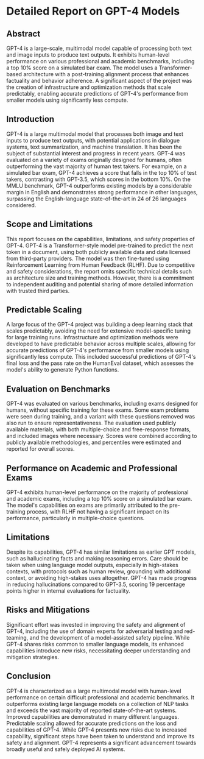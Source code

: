 # Detailed Report on GPT-4 Models

## Abstract
GPT-4 is a large-scale, multimodal model capable of processing both text and image inputs to produce text outputs. It exhibits human-level performance on various professional and academic benchmarks, including a top 10% score on a simulated bar exam. The model uses a Transformer-based architecture with a post-training alignment process that enhances factuality and behavior adherence. A significant aspect of the project was the creation of infrastructure and optimization methods that scale predictably, enabling accurate predictions of GPT-4's performance from smaller models using significantly less compute.

## Introduction
GPT-4 is a large multimodal model that processes both image and text inputs to produce text outputs, with potential applications in dialogue systems, text summarization, and machine translation. It has been the subject of substantial interest and progress in recent years. GPT-4 was evaluated on a variety of exams originally designed for humans, often outperforming the vast majority of human test takers. For example, on a simulated bar exam, GPT-4 achieves a score that falls in the top 10% of test takers, contrasting with GPT-3.5, which scores in the bottom 10%. On the MMLU benchmark, GPT-4 outperforms existing models by a considerable margin in English and demonstrates strong performance in other languages, surpassing the English-language state-of-the-art in 24 of 26 languages considered.

## Scope and Limitations
This report focuses on the capabilities, limitations, and safety properties of GPT-4. GPT-4 is a Transformer-style model pre-trained to predict the next token in a document, using both publicly available data and data licensed from third-party providers. The model was then fine-tuned using Reinforcement Learning from Human Feedback (RLHF). Due to competitive and safety considerations, the report omits specific technical details such as architecture size and training methods. However, there is a commitment to independent auditing and potential sharing of more detailed information with trusted third parties.

## Predictable Scaling
A large focus of the GPT-4 project was building a deep learning stack that scales predictably, avoiding the need for extensive model-specific tuning for large training runs. Infrastructure and optimization methods were developed to have predictable behavior across multiple scales, allowing for accurate predictions of GPT-4's performance from smaller models using significantly less compute. This included successful predictions of GPT-4's final loss and the pass rate on the HumanEval dataset, which assesses the model's ability to generate Python functions.

## Evaluation on Benchmarks
GPT-4 was evaluated on various benchmarks, including exams designed for humans, without specific training for these exams. Some exam problems were seen during training, and a variant with these questions removed was also run to ensure representativeness. The evaluation used publicly available materials, with both multiple-choice and free-response formats, and included images where necessary. Scores were combined according to publicly available methodologies, and percentiles were estimated and reported for overall scores.

## Performance on Academic and Professional Exams
GPT-4 exhibits human-level performance on the majority of professional and academic exams, including a top 10% score on a simulated bar exam. The model's capabilities on exams are primarily attributed to the pre-training process, with RLHF not having a significant impact on its performance, particularly in multiple-choice questions.

## Limitations
Despite its capabilities, GPT-4 has similar limitations as earlier GPT models, such as hallucinating facts and making reasoning errors. Care should be taken when using language model outputs, especially in high-stakes contexts, with protocols such as human review, grounding with additional context, or avoiding high-stakes uses altogether. GPT-4 has made progress in reducing hallucinations compared to GPT-3.5, scoring 19 percentage points higher in internal evaluations for factuality.

## Risks and Mitigations
Significant effort was invested in improving the safety and alignment of GPT-4, including the use of domain experts for adversarial testing and red-teaming, and the development of a model-assisted safety pipeline. While GPT-4 shares risks common to smaller language models, its enhanced capabilities introduce new risks, necessitating deeper understanding and mitigation strategies.

## Conclusion
GPT-4 is characterized as a large multimodal model with human-level performance on certain difficult professional and academic benchmarks. It outperforms existing large language models on a collection of NLP tasks and exceeds the vast majority of reported state-of-the-art systems. Improved capabilities are demonstrated in many different languages. Predictable scaling allowed for accurate predictions on the loss and capabilities of GPT-4. While GPT-4 presents new risks due to increased capability, significant steps have been taken to understand and improve its safety and alignment. GPT-4 represents a significant advancement towards broadly useful and safely deployed AI systems.
